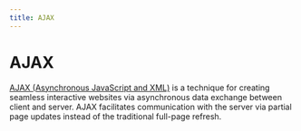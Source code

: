 ```yaml
---
title: AJAX
---
```


# AJAX

[AJAX (Asynchronous JavaScript and XML)](https://developer.mozilla.org/en-US/docs/AJAX) is a technique for creating seamless interactive websites via asynchronous data exchange between client and server. AJAX facilitates communication with the server via partial page updates instead of the traditional full-page refresh.
